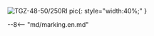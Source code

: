 ![TGZ-48-50/250RI pic](../../../../source/img/photo_TGZ-S-48-50_250RI.webp){: style="width:40%;" }

--8<-- "md/marking.en.md"
